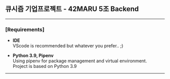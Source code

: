 ## 큐시즘 기업프로젝트 - 42MARU 5조 Backend

-------
### [Requirements]  

- **IDE**  
VScode is recommended but whatever you prefer.. ;)  

- **Python 3.9, Pipenv**  
Using pipenv for package management and virtual environment.  
Project is based on Python 3.9  

--------
